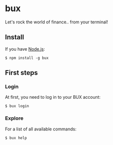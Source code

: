 # bux

Let's rock the world of finance.. from your terminal!


## Install
If you have [Node.js](https://nodejs.org/en/):
```
$ npm install -g bux
```

## First steps

### Login
At first, you need to log in to your BUX account:
```
$ bux login
```

### Explore
For a list of all available commands:
```
$ bux help
```

